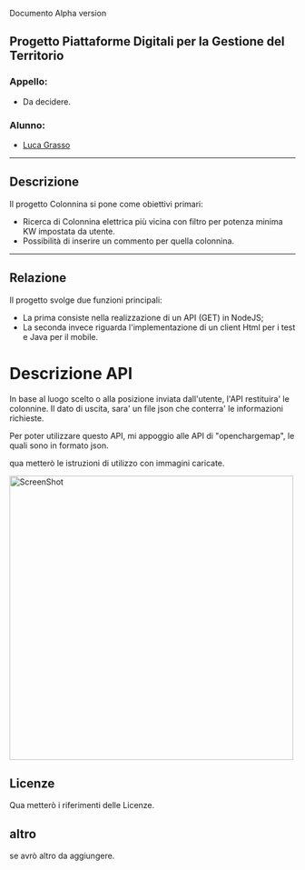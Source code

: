 Documento Alpha version

## Progetto Piattaforme Digitali per la Gestione del Territorio ##

### Appello: ###
* Da decidere.

### Alunno: ###
* [Luca Grasso](https://github.com/LucaGrasso)

-----------------------------------------------------

## Descrizione ##
 
Il progetto Colonnina si pone come obiettivi primari:
* Ricerca di Colonnina elettrica più vicina con filtro per potenza minima KW impostata da utente.
* Possibilità di inserire un commento per quella colonnina.

-----------------------------------------------------

## Relazione ##

Il progetto svolge due funzioni principali:
* La prima consiste nella realizzazione di un API (GET) in NodeJS;
* La seconda invece riguarda l'implementazione di un client Html per i test e Java per il mobile.

<h1>Descrizione API </h1>
In base al luogo scelto o alla posizione inviata dall'utente, l'API restituira' le colonnine.
Il dato di uscita, sara' un file json che conterra' le informazioni richieste.

Per poter utilizzare questo API, mi appoggio alle API di "openchargemap", le quali sono in formato json.

qua metterò le istruzioni di utilizzo con immagini caricate.

<a><img src='Immagini/cerca.png' height='500' alt='ScreenShot'/></a>


## Licenze ##

Qua metterò i riferimenti delle Licenze.

## altro ##

se avrò altro da aggiungere.
